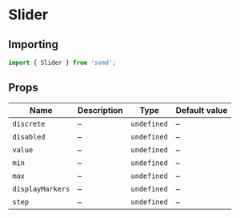 # Slider
## Importing
```js
import { Slider } from 'svmd';
```
## Props
| Name | Description | Type | Default value
| - | - | - | -
| `discrete` | &ndash; | `undefined` | &ndash;
| `disabled` | &ndash; | `undefined` | &ndash;
| `value` | &ndash; | `undefined` | &ndash;
| `min` | &ndash; | `undefined` | &ndash;
| `max` | &ndash; | `undefined` | &ndash;
| `displayMarkers` | &ndash; | `undefined` | &ndash;
| `step` | &ndash; | `undefined` | &ndash;
